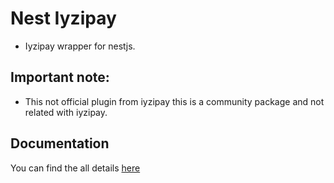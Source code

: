 # Nest Iyzipay

- Iyzipay wrapper for nestjs.

## Important note:
- This not official plugin from iyzipay this is a community package and not related with iyzipay.

## Documentation
You can find the all details  [here](https://akifcans-organization.gitbook.io/nest-iyzipay/install)